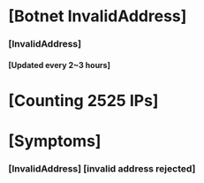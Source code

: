 # [Botnet InvalidAddress]
### [InvalidAddress]
#### [Updated every 2~3 hours]

# [Counting 2525 IPs]

# [Symptoms] 
###   [InvalidAddress] [invalid address rejected]
